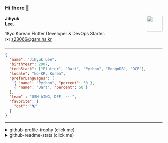 ### Hi there 👋
<img src="https://github.githubassets.com/images/mona-loading-default.gif" width="50px" align="right">
</a>

**Jihyuk\
Lee.**

18yo Korean Flutter Developer & DevOps Starter.\
✉️ <s23066@gsm.hs.kr>

---

```json
{
  "name": "Jihyuk Lee",
  "birthYear": 2007,
  "techStack": ["Flutter", "Dart", "Python", "MongoDB", "OCP"],
  "locale": "ko-KR, Korea",
  "preferLanguages": [
    { "name": "Python", "percent": 50 },
    { "name": "Dart", "percent": 50 }
  ],
  "team" : "GSM-AING, DEF, ···",
  "favorite": {
    "cat": "🐈"
  }
}
```
---
<details>
  <summary>github-profile-trophy (click me)</summary>
  
![](https://github-profile-trophy.vercel.app/?username=withJihyuk&row=1&column=8&theme=nord)
  
</details>
<details>
  <summary>github-readme-stats (click me)</summary>
  
<!--START_SECTION:waka-->
![Code Time](http://img.shields.io/badge/Code%20Time-527%20hrs%2038%20mins-blue)

![Lines of code](https://img.shields.io/badge/%EC%A0%80%EB%8A%94%20%EC%97%AC%ED%83%9C%EA%B9%8C%EC%A7%80%20-419.8%20thousand%20%EC%A4%84%EC%9D%98%20%EC%BD%94%EB%93%9C%EB%A5%BC%20%EC%9E%91%EC%84%B1%ED%96%88%EC%96%B4%EC%9A%94.-blue)

**저는 저녁형 인간이에요. 🦉** 

```text
🌞 아침                     195 commits         ███░░░░░░░░░░░░░░░░░░░░░░   13.90 % 
🌆 낮　                     476 commits         ████████░░░░░░░░░░░░░░░░░   33.93 % 
🌃 저녁                     541 commits         ██████████░░░░░░░░░░░░░░░   38.56 % 
🌙 밤　                     191 commits         ███░░░░░░░░░░░░░░░░░░░░░░   13.61 % 
```


📊 **저는 이번주를 이렇게 시간을 보냈어요.** 

```text
🕑︎ Timezone: Asia/Seoul

💬 프로그래밍 언어들: 
Kotlin                   2 hrs 4 mins        █████████████████░░░░░░░░   69.25 % 
Dart                     48 mins             ███████░░░░░░░░░░░░░░░░░░   27.25 % 
TOML                     4 mins              █░░░░░░░░░░░░░░░░░░░░░░░░   02.40 % 
Properties               1 min               ░░░░░░░░░░░░░░░░░░░░░░░░░   00.92 % 
Java                     0 secs              ░░░░░░░░░░░░░░░░░░░░░░░░░   00.06 % 

🔥 에디터들: 
Android Studio           2 hrs 46 mins       ███████████████████████░░   92.61 % 
VS Code                  13 mins             ██░░░░░░░░░░░░░░░░░░░░░░░   07.39 % 

💻 운영 체제들: 
Mac                      2 hrs 59 mins       █████████████████████████   100.00 % 
```


 Last Updated on 12/10/2024 18:44:46 UTC
<!--END_SECTION:waka-->

</details>

</div>

